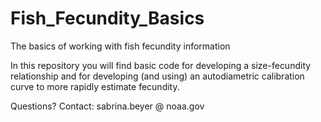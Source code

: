 # Fish_Fecundity_Basics
 The basics of working with fish fecundity information

 In this repository you will find basic code for developing a size-fecundity relationship and for developing (and using) an autodiametric calibration curve to more rapidly estimate fecundity.

 Questions? Contact: sabrina.beyer @ noaa.gov

